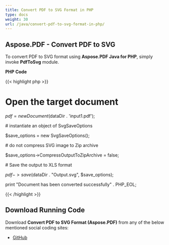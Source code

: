 ```yaml
---
title: Convert PDF to SVG Format in PHP
type: docs
weight: 30
url: /java/convert-pdf-to-svg-format-in-php/
---
```


## **Aspose.PDF - Convert PDF to SVG**
To convert PDF to SVG format using **Aspose.PDF Java for PHP**, simply invoke **PdfToSvg** module.

**PHP Code**

{{< highlight php >}}

 # Open the target document

$pdf = new Document($dataDir . 'input1.pdf');

\# instantiate an object of SvgSaveOptions

$save_options = new SvgSaveOptions();

\# do not compress SVG image to Zip archive

$save_options->CompressOutputToZipArchive = false;

\# Save the output to XLS format

$pdf->save($dataDir . "Output.svg", $save_options);

print "Document has been converted successfully" . PHP_EOL;


{{< /highlight >}}
## **Download Running Code**
Download **Convert PDF to SVG Format (Aspose.PDF)** from any of the below mentioned social coding sites:

- [GitHub](https://github.com/aspose-pdf/Aspose.PDF-for-Java/blob/master/Plugins/Aspose_Pdf_Java_for_PHP/src/Aspose/Pdf/WorkingWithDocumentConversion/PdfToSvg.php)
